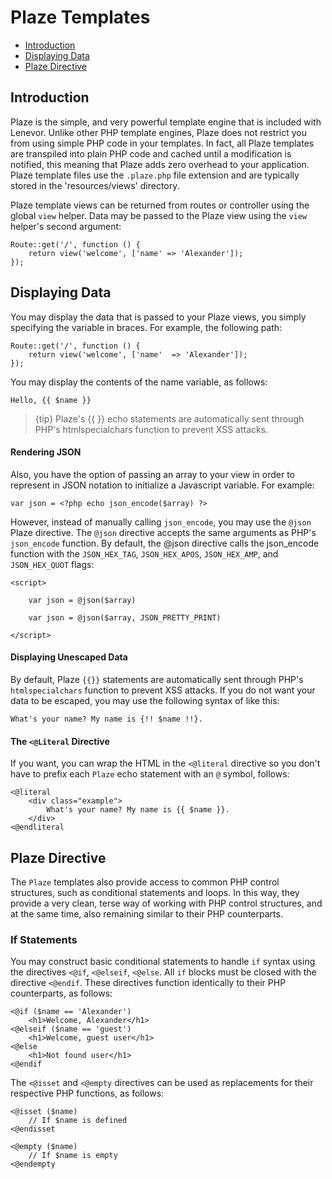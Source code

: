 # Plaze Templates

- [Introduction](#introduction)
- [Displaying Data](#displaying-data)
- [Plaze Directive](#plaze-directive)

<a name="introduction"></a>
## Introduction

Plaze is the simple, and very powerful template engine that is included with Lenevor. Unlike other PHP template engines, Plaze does not restrict you from using simple PHP code in your templates. In fact, all Plaze templates are transpiled into plain PHP code and cached until a modification is notified, this meaning that Plaze adds zero overhead to your application. Plaze template files use the `.plaze.php` file extension and are typically stored in the 'resources/views' directory.

Plaze template views can be returned from routes or controller using the global `view` helper. Data may be passed to the Plaze view using the `view` helper's second argument: 

    Route::get('/', function () {
        return view('welcome', ['name' => 'Alexander']);
    });

<a name="displaying-data"></a>
## Displaying Data

You may display the data that is passed to your Plaze views, you simply specifying the variable in braces. For example,  the following path:

    Route::get('/', function () {
        return view('welcome', ['name'  => 'Alexander']);
    });

You may display the contents of the name variable, as follows:

    Hello, {{ $name }}

> {tip} Plaze's {{ }} echo statements are automatically sent through PHP's htmlspecialchars function to prevent XSS attacks.

<a name="rendering_json"></a>
#### Rendering JSON

Also, you have the option of passing an array to your view in order to represent in JSON notation to initialize a Javascript variable. For example: 

    var json = <?php echo json_encode($array) ?>

However, instead of manually calling `json_encode`, you may use the `@json` Plaze directive. The `@json` directive accepts the same arguments as PHP's `json_encode` function. By default, the @json directive calls the json_encode function with the `JSON_HEX_TAG`, `JSON_HEX_APOS`, `JSON_HEX_AMP`, and `JSON_HEX_QUOT` flags:

    <script>

        var json = @json($array)

        var json = @json($array, JSON_PRETTY_PRINT)

    </script>

<a name="displaying-unescaped-data"></a>
#### Displaying Unescaped Data

By default, Plaze `{{}}` statements are automatically sent  through PHP's `htmlspecialchars` function to prevent XSS attacks. If you do not want your data to be escaped, you may use the following syntax of like this: 

    What's your name? My name is {!! $name !!}.

<a name="literal-directive"></a>
#### The `<@Literal` Directive

If you want, you can wrap the HTML in the `<@literal` directive so you don't have to prefix each `Plaze` echo statement with an `@` symbol, follows: 

    <@literal
        <div class="example">
            What's your name? My name is {{ $name }}.
        </div>
    <@endliteral

<a name="plaze-directive"></a>
## Plaze Directive

The `Plaze` templates also provide access to common PHP control structures, such as conditional statements and loops. In this way, they provide a very clean, terse way of working with PHP control structures, and at the same time, also remaining similar to their PHP counterparts.

<a name="if-statements"></a>
### If Statements

You may construct basic conditional statements to handle `if` syntax using the directives `<@if`, `<@elseif`, `<@else`. All `if` blocks must be closed with the directive `<@endif`. These directives function identically to their PHP counterparts, as follows:

    <@if ($name == 'Alexander')
        <h1>Welcome, Alexander</h1>
    <@elseif ($name == 'guest')
        <h1>Welcome, guest user</h1>
    <@else 
        <h1>Not found user</h1>
    <@endif

The `<@isset` and `<@empty` directives can be used as replacements for their respective PHP functions, as follows:

    <@isset ($name)
        // If $name is defined
    <@endisset

    <@empty ($name)
        // If $name is empty
    <@endempty

